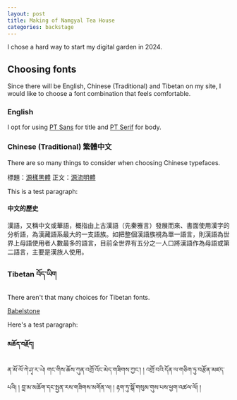 ```yaml
---
layout: post
title: Making of Namgyal Tea House
categories: backstage
---
```

I chose a hard way to start my digital garden in 2024. 

## Choosing fonts

Since there will be English, Chinese (Traditional) and Tibetan on my site, I would like to choose a font combination that feels comfortable. 

### English

I opt for using [PT Sans](https://fonts.google.com/specimen/PT+Sans) for title and [PT Serif](https://fonts.google.com/specimen/PT+Serif) for body.

### Chinese (Traditional) 繁體中文

There are so many things to consider when choosing Chinese typefaces.

標題：[源樣黑體](https://github.com/ButTaiwan/genyog-font/)
正文：[源流明體](https://github.com/ButTaiwan/genryu-font)

This is a test paragraph:

#### 中文的歷史
漢語，又稱中文或華語，概指由上古漢語（先秦雅言）發展而來、書面使用漢字的分析語，為漢藏語系最大的一支語族。如把整個漢語族視為單一語言，則漢語為世界上母語使用者人數最多的語言，目前全世界有五分之一人口將漢語作為母語或第二語言，主要是漢族人使用。

### Tibetan བོད་ཡིག

There aren't that many choices for Tibetan fonts. 

[Babelstone](https://www.babelstone.co.uk/Fonts/Tibetan.html)

Here's a test paragraph:

#### མཆོད་བརྗོད།
ན་མོ་ལོ་ཀེ་ཤྭ་ར་ཡེ།
གང་གིས་ཆོས་ཀུན་འགྲོ་འོང་མེད་གཟིགས་ཀྱང༌། །
འགྲོ་བའི་དོན་ལ་གཅིག་ཏུ་བརྩོན་མཛད་པའི། །
བླ་མ་མཆོག་དང་སྤྱན་རས་གཟིགས་མགོན་ལ། །
རྟག་ཏུ་སྒོ་གསུམ་གུས་པས་ཕྱག་འཚལ་ལོ། །
